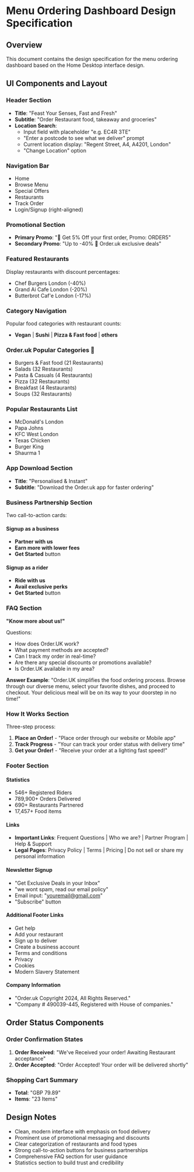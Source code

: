 # Menu Ordering Dashboard Design Specification

## Overview
This document contains the design specification for the menu ordering dashboard based on the Home Desktop interface design.

## UI Components and Layout

### Header Section
- **Title**: "Feast Your Senses, Fast and Fresh"
- **Subtitle**: "Order Restaurant food, takeaway and groceries"
- **Location Search**: 
  - Input field with placeholder "e.g. EC4R 3TE"
  - "Enter a postcode to see what we deliver" prompt
  - Current location display: "Regent Street, A4, A4201, London"
  - "Change Location" option

### Navigation Bar
- Home
- Browse Menu  
- Special Offers
- Restaurants
- Track Order
- Login/Signup (right-aligned)

### Promotional Section
- **Primary Promo**: "🌟 Get 5% Off your first order, Promo: ORDER5"
- **Secondary Promo**: "Up to -40% 🎊 Order.uk exclusive deals"

### Featured Restaurants
Display restaurants with discount percentages:
- Chef Burgers London (-40%)
- Grand Ai Cafe London (-20%)  
- Butterbrot Caf'e London (-17%)

### Category Navigation
Popular food categories with restaurant counts:
- **Vegan** | **Sushi** | **Pizza & Fast food** | **others**

### Order.uk Popular Categories 🤩
- Burgers & Fast food (21 Restaurants)
- Salads (32 Restaurants)
- Pasta & Casuals (4 Restaurants)
- Pizza (32 Restaurants)
- Breakfast (4 Restaurants)
- Soups (32 Restaurants)

### Popular Restaurants List
- McDonald's London
- Papa Johns
- KFC West London
- Texas Chicken
- Burger King
- Shaurma 1

### App Download Section
- **Title**: "Personalised & Instant"
- **Subtitle**: "Download the Order.uk app for faster ordering"

### Business Partnership Section
Two call-to-action cards:

#### Signup as a business
- **Partner with us**
- **Earn more with lower fees**
- **Get Started** button

#### Signup as a rider  
- **Ride with us**
- **Avail exclusive perks**
- **Get Started** button

### FAQ Section
**"Know more about us!"**

Questions:
- How does Order.UK work?
- What payment methods are accepted?
- Can I track my order in real-time?
- Are there any special discounts or promotions available?
- Is Order.UK available in my area?

**Answer Example**: "Order.UK simplifies the food ordering process. Browse through our diverse menu, select your favorite dishes, and proceed to checkout. Your delicious meal will be on its way to your doorstep in no time!"

### How It Works Section
Three-step process:
1. **Place an Order!** - "Place order through our website or Mobile app"
2. **Track Progress** - "Your can track your order status with delivery time"  
3. **Get your Order!** - "Receive your order at a lighting fast speed!"

### Footer Section

#### Statistics
- 546+ Registered Riders
- 789,900+ Orders Delivered
- 690+ Restaurants Partnered
- 17,457+ Food items

#### Links
- **Important Links**: Frequent Questions | Who we are? | Partner Program | Help & Support
- **Legal Pages**: Privacy Policy | Terms | Pricing | Do not sell or share my personal information

#### Newsletter Signup
- "Get Exclusive Deals in your Inbox"
- "we wont spam, read our email policy"
- Email input: "youremail@gmail.com"
- "Subscribe" button

#### Additional Footer Links
- Get help
- Add your restaurant  
- Sign up to deliver
- Create a business account
- Terms and conditions
- Privacy
- Cookies
- Modern Slavery Statement

#### Company Information
- "Order.uk Copyright 2024, All Rights Reserved."
- "Company # 490039-445, Registered with House of companies."

## Order Status Components

### Order Confirmation States
1. **Order Received**: "We've Received your order! Awaiting Restaurant acceptance"
2. **Order Accepted**: "Order Accepted! Your order will be delivered shortly"

### Shopping Cart Summary
- **Total**: "GBP 79.89"
- **Items**: "23 Items"

## Design Notes
- Clean, modern interface with emphasis on food delivery
- Prominent use of promotional messaging and discounts
- Clear categorization of restaurants and food types
- Strong call-to-action buttons for business partnerships
- Comprehensive FAQ section for user guidance
- Statistics section to build trust and credibility